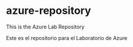 # azure-repository
This is the Azure Lab Repository

Este es el repositorio para el Laboratorio de Azure
